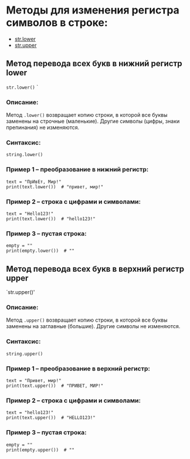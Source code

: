 # Методы для изменения регистра символов в строке:

- [str.lower](#метод-перевода-всех-букв-в-нижний-регистр-lower)
- [str.upper](#метод-перевода-всех-букв-в-верхний-регистр-upper)

## Метод перевода всех букв в нижний регистр lower
`str.lower()` 
`
### Описание:
Метод `.lower()` возвращает копию строки, в которой все буквы заменены на строчные (маленькие).
Другие символы (цифры, знаки препинания) не изменяются.

### Синтаксис:

`string.lower()`

### Пример 1 – преобразование в нижний регистр:
```
text = "ПрИвЕт, Мир!"
print(text.lower())  # "привет, мир!"
```
### Пример 2 – строка с цифрами и символами:
```
text = "Hello123!"
print(text.lower())  # "hello123!"
```
### Пример 3 – пустая строка:
```
empty = ""
print(empty.lower())  # ""
```

## Метод перевода всех букв в верхний регистр upper
`str.upper()'

### Описание:
Метод `.upper()` возвращает копию строки, в которой все буквы заменены на заглавные (большие).
Другие символы не изменяются.

### Синтаксис:

`string.upper()`

### Пример 1 – преобразование в верхний регистр:
```
text = "Привет, мир!"
print(text.upper())  # "ПРИВЕТ, МИР!"
```
### Пример 2 – строка с цифрами и символами:
```
text = "hello123!"
print(text.upper())  # "HELLO123!"
```
### Пример 3 – пустая строка:
```
empty = ""
print(empty.upper())  # ""
```